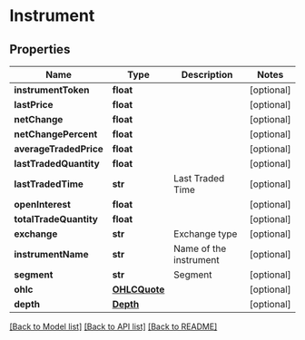 # Instrument

## Properties
Name | Type | Description | Notes
------------ | ------------- | ------------- | -------------
**instrumentToken** | **float** |  | [optional] 
**lastPrice** | **float** |  | [optional] 
**netChange** | **float** |  | [optional] 
**netChangePercent** | **float** |  | [optional] 
**averageTradedPrice** | **float** |  | [optional] 
**lastTradedQuantity** | **float** |  | [optional] 
**lastTradedTime** | **str** | Last Traded Time | [optional] 
**openInterest** | **float** |  | [optional] 
**totalTradeQuantity** | **float** |  | [optional] 
**exchange** | **str** | Exchange type | [optional] 
**instrumentName** | **str** | Name of the instrument | [optional] 
**segment** | **str** | Segment | [optional] 
**ohlc** | [**OHLCQuote**](OHLCQuote.md) |  | [optional] 
**depth** | [**Depth**](Depth.md) |  | [optional] 

[[Back to Model list]](../README.md#documentation-for-models) [[Back to API list]](../README.md#documentation-for-api-endpoints) [[Back to README]](../README.md)


